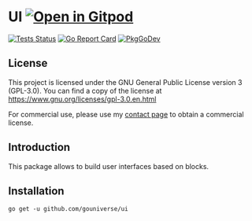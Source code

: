 # UI <a href="https://gitpod.io/#https://github.com/gouniverse/ui" style="float:right:"><img src="https://gitpod.io/button/open-in-gitpod.svg" alt="Open in Gitpod" loading="lazy"></a>

[![Tests Status](https://github.com/gouniverse/ui/actions/workflows/test.yml/badge.svg?branch=main)](https://github.com/gouniverse/ui/actions/workflows/test.yml)
[![Go Report Card](https://goreportcard.com/badge/github.com/gouniverse/ui)](https://goreportcard.com/report/github.com/gouniverse/ui)
[![PkgGoDev](https://pkg.go.dev/badge/github.com/gouniverse/ui)](https://pkg.go.dev/github.com/gouniverse/ui)

## License

This project is licensed under the GNU General Public License version 3 (GPL-3.0). You can find a copy of the license at https://www.gnu.org/licenses/gpl-3.0.en.html

For commercial use, please use my [contact page](https://lesichkov.co.uk/contact) to obtain a commercial license.

## Introduction

This package allows to build user interfaces based on blocks.

## Installation
```
go get -u github.com/gouniverse/ui
```
